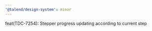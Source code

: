 ```yaml
---
'@talend/design-system': minor
---
```


feat(TDC-7254): Stepper progress updating according to current step
